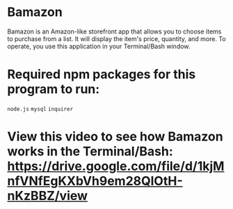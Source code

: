 # Bamazon
Bamazon is an Amazon-like storefront app that allows you to choose items to purchase from a list. It will display the item's price, quantity, and more. To operate, you use this application in your Terminal/Bash window.

# Required npm packages for this program to run:
`node.js`
`mysql`
`inquirer`

# View this video to see how Bamazon works in the Terminal/Bash: https://drive.google.com/file/d/1kjMnfVNfEgKXbVh9em28QlOtH-nKzBBZ/view
